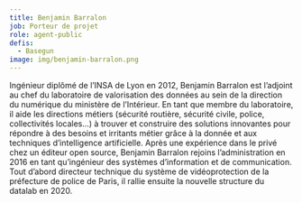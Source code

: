 ```yaml
---
title: Benjamin Barralon
job: Porteur de projet
role: agent-public
defis:
  - Basegun
image: img/benjamin-barralon.png
---
```


Ingénieur diplômé de l’INSA de Lyon en 2012, Benjamin Barralon est l’adjoint au chef du laboratoire de valorisation des données au sein de la direction du numérique du ministère de l’Intérieur. En tant que membre du laboratoire, il aide les directions métiers (sécurité routière, sécurité civile, police, collectivités locales…) à trouver et construire des solutions innovantes pour répondre à des besoins et irritants métier grâce à la donnée et aux techniques d’intelligence artificielle. Après une expérience dans le privé chez un éditeur open source, Benjamin Barralon rejoins l’administration en 2016 en tant qu’ingénieur des systèmes d’information et de communication. Tout d’abord directeur technique du système de vidéoprotection de la préfecture de police de Paris, il rallie ensuite la nouvelle structure du datalab en 2020.
